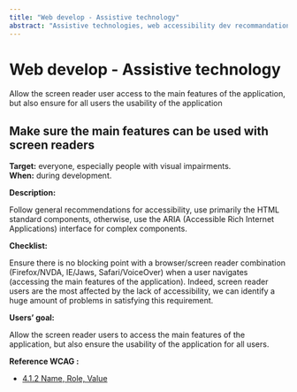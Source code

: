 ```yaml
---
title: "Web develop - Assistive technology"
abstract: "Assistive technologies, web accessibility dev recommandations"
---
```


# Web develop - Assistive technology

<p class="lead">Allow the screen reader user access to the main features of the application, but also ensure for all users the usability of the application</p>




## Make sure the main features can be used with screen readers

**Target:** everyone, especially people with visual impairments.  
**When:** during development.

**Description:**

Follow general recommendations for accessibility, use primarily the <abbr>HTML</abbr> standard components, otherwise, use the <abbr>ARIA</abbr> (Accessible Rich Internet Applications) interface for complex components.


**Checklist:**

Ensure there is no blocking point with a browser/screen reader combination (Firefox/NVDA, IE/Jaws, Safari/VoiceOver) when a user navigates (accessing the main features of the application).
Indeed, screen reader users are the most affected by the lack of accessibility, we can identify a huge amount of problems in satisfying this requirement.

**Users’ goal:**

Allow the screen reader users to access the main features of the application, but also ensure the usability of the application for all users.

**Reference <abbr>WCAG</abbr>&nbsp;:**  
- [4.1.2 Name, Role, Value](https://www.w3.org/TR/WCAG21/#name-role-value)
